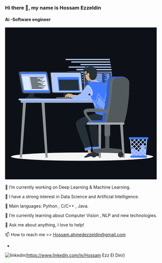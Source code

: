 ### Hi there 👋, my name is Hossam Ezzeldin
#### Ai -Software engineer
![Ai -Software engineer](https://raw.githubusercontent.com/SubhadeepZilong/SubhadeepZilong/main/icons/animation_500_kxa883sd.gif)

🔭 I’m currently working on Deep Learning & Machine Learning.

👯 I have a strong interest in Data Science and Artificial Intelligence.

🌟  Main languages: Python , C/C++ , Java.

🌱 I’m currently learning  about Computer Vision , NLP and new technologies.

💬 Ask me about anything, I love to help!

📫 How to reach me >> Hossam.ahmedezzeldin@gmail.com

- 


<img src='https://cdn.jsdelivr.net/npm/simple-icons@3.0.1/icons/linkedin.svg' alt='linkedin' height='40'>(https://www.linkedin.com/in/Hossam Ezz El Din/)  

